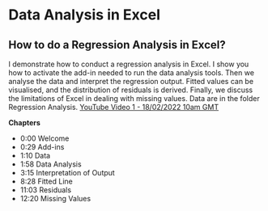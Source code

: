 # Data Analysis in Excel

## How to do a Regression Analysis in Excel?
I demonstrate how to conduct a regression analysis in Excel. I show you how to activate the add-in needed to run the data analysis tools. Then we analyse the data and interpret the regression output. Fitted values can be visualised, and the distribution of residuals is derived. Finally, we discuss the limitations of Excel in dealing with missing values. Data are in the folder Regression Analysis.
[YouTube Video 1 - 18/02/2022 10am GMT](https://youtu.be/NGilnpMYX_g)

**Chapters**
- 0:00 Welcome
- 0:29 Add-ins
- 1:10 Data
- 1:58 Data Analysis
- 3:15 Interpretation of Output
- 8:28 Fitted Line
- 11:03 Residuals
- 12:20 Missing Values
